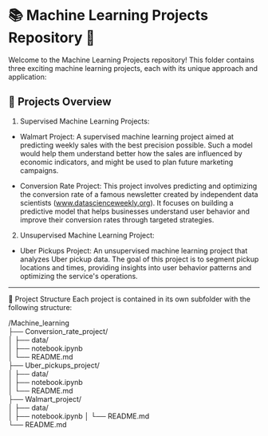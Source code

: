 # 📚 Machine Learning Projects Repository 🤖
Welcome to the Machine Learning Projects repository! This folder contains three exciting machine learning projects, each with its unique approach and application:

## 📝 Projects Overview
1. Supervised Machine Learning Projects:

- Walmart Project:
A supervised machine learning project aimed at predicting weekly sales with the best precision possible. Such a model would help them understand better how the sales are influenced by economic indicators, and might be used to plan future marketing campaigns.

- Conversion Rate Project:
This project involves predicting and optimizing the conversion rate of a famous newsletter created by independent data scientists (www.datascienceweekly.org). It focuses on building a predictive model that helps businesses understand user behavior and improve their conversion rates through targeted strategies.

2. Unsupervised Machine Learning Project:

- Uber Pickups Project:
An unsupervised machine learning project that analyzes Uber pickup data. The goal of this project is to segment pickup locations and times, providing insights into user behavior patterns and optimizing the service's operations.

---

📂 Project Structure
Each project is contained in its own subfolder with the following structure:

/Machine_learning  
    ├──  Conversion_rate_project/  
    │   ├── data/  
    │   ├── notebook.ipynb      
    │   └── README.md  
    ├── Uber_pickups_project/  
    │   ├── data/  
    │   ├── notebook.ipynb  
    │   └── README.md  
    ├── Walmart_project/   
    │   ├── data/  
    │   ├── notebook.ipynb 
    │   └── README.md  
    └── README.md  
